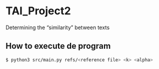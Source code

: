 # TAI_Project2

Determining the “similarity” between  texts

## How to execute de program

```bash
$ python3 src/main.py refs/<reference file> <k> <alpha>
```